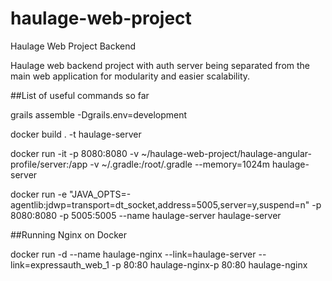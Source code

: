 # haulage-web-project
Haulage Web Project Backend

Haulage web backend project with auth server being separated from the main web application for modularity and easier scalability.


##List of useful commands so far

grails assemble -Dgrails.env=development

docker build . -t haulage-server

docker run -it -p 8080:8080 -v ~/haulage-web-project/haulage-angular-profile/server:/app -v ~/.gradle:/root/.gradle --memory=1024m haulage-server

docker run -e "JAVA_OPTS=-agentlib:jdwp=transport=dt_socket,address=5005,server=y,suspend=n" -p 8080:8080 -p 5005:5005 --name haulage-server haulage-server


##Running Nginx on Docker

docker run -d --name haulage-nginx --link=haulage-server --link=expressauth_web_1 -p 80:80 haulage-nginx-p 80:80 haulage-nginx